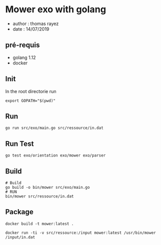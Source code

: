 # Mower exo with golang

* author : thomas rayez
* date : 14/07/2019

## pré-requis 

* golang 1.12
* docker 

## Init

In the root directorie run 

```
export GOPATH="$(pwd)"
```

## Run 

``` 
go run src/exo/main.go src/ressource/in.dat 
```

## Run Test 

```
go test exo/orientation exo/mower exo/parser
```

## Build 

```
# Build
go build -o bin/mower src/exo/main.go
# RUN
bin/mower src/ressource/in.dat
```

## Package

```
docker build -t mower:latest .

docker run -ti -v src/ressource:/input mower:latest /usr/bin/mower /input/in.dat 
```


